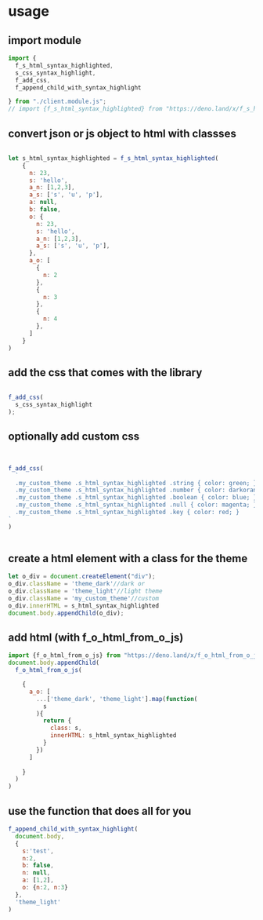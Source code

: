 <!-- {"s_msg":"this file was automatically generated","s_by":"f_generate_markdown.module.js","s_ts_created":"Tue May 09 2023 12:05:04 GMT+0200 (Central European Summer Time)","n_ts_created":1683626704526} -->
# usage
## import module
```javascript
import {
  f_s_html_syntax_highlighted, 
  s_css_syntax_highlight,
  f_add_css,
  f_append_child_with_syntax_highlight

} from "./client.module.js";
// import {f_s_html_syntax_highlighted} from "https://deno.land/x/f_s_html_syntax_highlighted@[version]/mod.js";
```
## convert json or js object to html with classses
```javascript

let s_html_syntax_highlighted = f_s_html_syntax_highlighted(
    {
      n: 23, 
      s: 'hello', 
      a_n: [1,2,3], 
      a_s: ['s', 'u', 'p'], 
      a: null, 
      b: false, 
      o: {
        n: 23, 
        s: 'hello', 
        a_n: [1,2,3], 
        a_s: ['s', 'u', 'p'], 
      }, 
      a_o: [
        {
          n: 2
        },
        {
          n: 3
        },
        {
          n: 4
        },
      ]
    }
)
```
## add the css that comes with the library
```javascript

f_add_css(
  s_css_syntax_highlight
);

```
## optionally add custom css
```javascript


f_add_css(
  `
  .my_custom_theme .s_html_syntax_highlighted .string { color: green; }
  .my_custom_theme .s_html_syntax_highlighted .number { color: darkorange; }
  .my_custom_theme .s_html_syntax_highlighted .boolean { color: blue; }
  .my_custom_theme .s_html_syntax_highlighted .null { color: magenta; }
  .my_custom_theme .s_html_syntax_highlighted .key { color: red; }
`
)
      
```
## create a html element with a class for the theme
```javascript
let o_div = document.createElement("div");
o_div.className = 'theme_dark'//dark or
o_div.className = 'theme_light'//light theme
o_div.className = 'my_custom_theme'//custom 
o_div.innerHTML = s_html_syntax_highlighted
document.body.appendChild(o_div);

```
## add html (with f_o_html_from_o_js)
```javascript
import {f_o_html_from_o_js} from "https://deno.land/x/f_o_html_from_o_js@0.7/mod.js";
document.body.appendChild(
  f_o_html_from_o_js(

    {
      a_o: [
        ...['theme_dark', 'theme_light'].map(function(
          s
        ){
          return {
            class: s, 
            innerHTML: s_html_syntax_highlighted
          }
        })
      ]
      
    }
  )
)
```
## use the function that does all for you
```javascript
f_append_child_with_syntax_highlight(
  document.body,
  {
    s:'test', 
    n:2, 
    b: false, 
    n: null, 
    a: [1,2], 
    o: {n:2, n:3}
  }, 
  'theme_light'
)
```